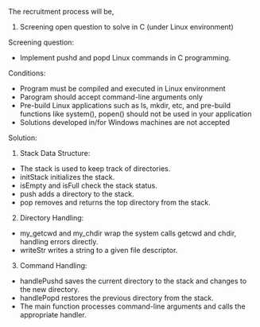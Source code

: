 The recruitment process will be,
1. Screening open question to solve in C (under Linux environment)

Screening question:
- Implement pushd and popd Linux commands in C programming.

Conditions:
- Program must be compiled and executed in Linux environment
- Parogram should accept command-line arguments only
- Pre-build Linux applications such as ls, mkdir, etc, and pre-build functions like
system(), popen() should not be used in your application
- Solutions developed in/for Windows machines are not accepted

Solution: 

1. Stack Data Structure:

- The stack is used to keep track of directories.
- initStack initializes the stack.
- isEmpty and isFull check the stack status.
- push adds a directory to the stack.
- pop removes and returns the top directory from the stack.

2. Directory Handling:

- my_getcwd and my_chdir wrap the system calls getcwd and chdir, handling errors directly.
- writeStr writes a string to a given file descriptor.

3. Command Handling:

- handlePushd saves the current directory to the stack and changes to the new directory.
- handlePopd restores the previous directory from the stack.
- The main function processes command-line arguments and calls the appropriate handler.
